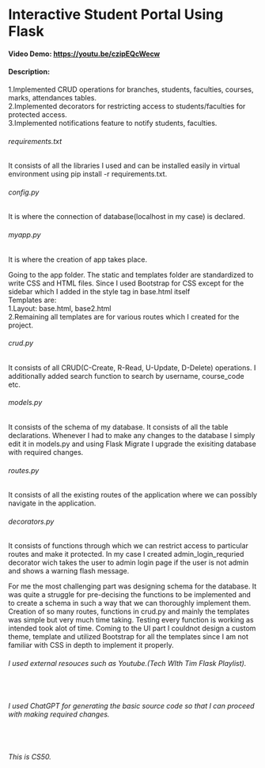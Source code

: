 # Interactive Student Portal Using Flask
#### Video Demo:  <a>https://youtu.be/czipEQcWecw</a>
#### Description:

1.Implemented CRUD operations for branches, students, faculties, courses, marks, attendances tables.
<br>
2.Implemented decorators for restricting access to students/faculties for protected access.
<br>
3.Implemented notifications feature to notify students, faculties.

###### requirements.txt 
It consists of all the libraries I used and can be installed easily in virtual environment using pip install -r requirements.txt.
###### config.py
It is where the connection of database(localhost in my case) is declared.
###### myapp.py
It is where the creation of app takes place.
<br>

Going to the app folder. The static and templates folder are standardized to write CSS and HTML files. Since I used Bootstrap for CSS except for the sidebar which I added in the style tag in base.html itself
<br>
Templates are:
<br>
1.Layout: base.html, base2.html
<br>
2.Remaining all templates are for various routes which I created for the project.

###### crud.py 
It consists of all CRUD(C-Create, R-Read, U-Update, D-Delete) operations. I additionally added search function to search by username, course_code etc.
###### models.py
It consists of the schema of my database. It consists of all the table declarations. Whenever I had to make any changes to the database I simply edit it in models.py and using Flask Migrate I upgrade the exisiting database with required changes.
###### routes.py
It consists of all the existing routes of the application where we can possibly navigate in the application.
###### decorators.py
It consists of functions through which we can restrict access to particular routes and make it protected. In my case I created admin_login_requried decorator wich takes the user to admin login page if the user is not admin and shows a warning flash message.

For me the most challenging part was designing schema for the database. It was quite a struggle for pre-decising the functions to be implemented and to create a schema in such a way that we can thoroughly implement them.
Creation of so many routes, functions in crud.py and mainly the templates was simple but very much time taking. Testing every function is working as intended took alot of time.
Coming to the UI part I couldnot design a custom theme, template and utilized Bootstrap for all the templates since I am not familiar with CSS in depth to implement it properly.
<br>
###### I used external resouces such as Youtube.(Tech WIth Tim Flask Playlist). 
<br>

###### I used ChatGPT for generating the basic source code so that I can proceed with making required changes.
<br>

###### This is CS50.

